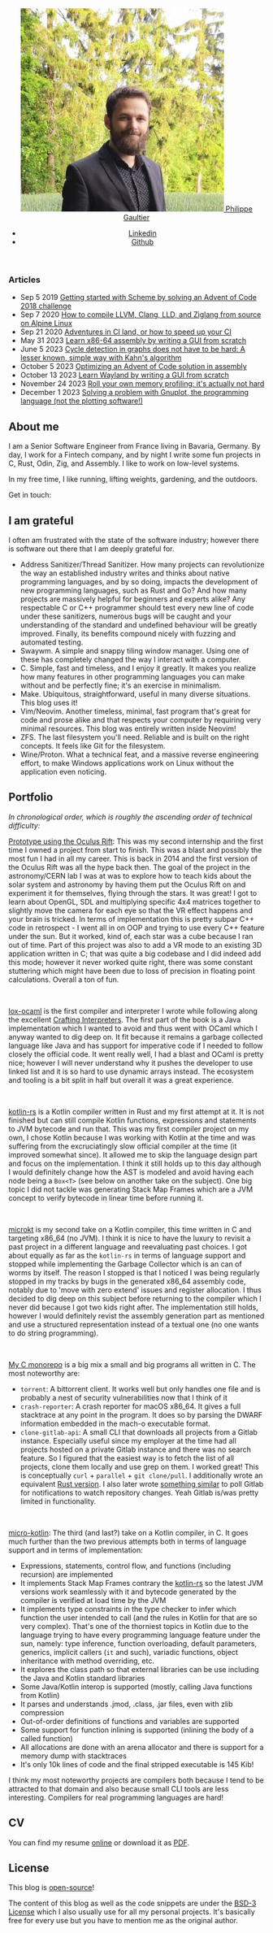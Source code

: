 <link rel="stylesheet" type="text/css" href="main.css">
<header id="banner">
    <a id="name" href="/blog">
        <img id="me" src="me.jpeg"></img>
        Philippe Gaultier
    </a>

- [Linkedin](https://www.linkedin.com/in/philippegaultier/)
- [Github](https://github.com/gaultier)

</header>

<div class="body">

<section class="articles">

### Articles

- <span class="date">Sep 5 2019</span> [Getting started with Scheme by solving an Advent of Code 2018 challenge](/blog/advent_of_code_2018_5.html)
- <span class="date">Sep 7 2020</span> [How to compile LLVM, Clang, LLD, and Ziglang from source on Alpine Linux](/blog/compile_ziglang_from_source_on_alpine_2020_9.html)
- <span class="date">Sep 21 2020</span> [Adventures in CI land, or how to speed up your CI](/blog/speed_up_your_ci.html)
- <span class="date">May 31 2023</span> [Learn x86-64 assembly by writing a GUI from scratch](/blog/x11_x64.html)
- <span class="date">June 5 2023</span> [Cycle detection in graphs does not have to be hard: A lesser known, simple way with Kahn's algorithm](/blog/kahns_algorithm.html)
- <span class="date">October 5 2023</span> [Optimizing an Advent of Code solution in assembly](/blog/advent_of_code_2018_5_revisited.html)
- <span class="date">October 13 2023</span> [Learn Wayland by writing a GUI from scratch](/blog/wayland_from_scratch.html)
- <span class="date">November 24 2023</span> [Roll your own memory profiling: it's actually not hard](/blog/roll_your_own_memory_profiling.html)
- <span class="date">December 1 2023</span> [Solving a problem with Gnuplot, the programming language (not the plotting software!)](/blog/gnuplot_lang.html)

</section>

## About me

I am a Senior Software Engineer from France living in Bavaria, Germany. By day, I work for a Fintech company, and by night I write some fun projects in C, Rust, Odin, Zig, and Assembly. I like to work on low-level systems.

In my free time, I like running, lifting weights, gardening, and the outdoors.

Get in touch:


## I am grateful

I often am frustrated with the state of the software industry; however there is software out there that I am deeply grateful for.

- Address Sanitizer/Thread Sanitizer. How many projects can revolutionize the way an established industry writes and thinks about native programming languages, and by so doing, impacts the development of new programming languages, such as Rust and Go? And how many projects are massively helpful for beginners and experts alike? Any respectable C or C++ programmer should test every new line of code under these sanitizers, numerous bugs will be caught and your understanding of the standard and undefined behaviour will be greatly improved. Finally, its benefits compound nicely with fuzzing and automated testing.
- Swaywm. A simple and snappy tiling window manager. Using one of these has completely changed the way I interact with a computer.
- C. Simple, fast and timeless, and I enjoy it greatly. It makes you realize how many features in other programming languages you can make without and be perfectly fine; it's an exercise in minimalism.
- Make. Ubiquitous, straightforward, useful in many diverse situations. This blog uses it!
- Vim/Neovim. Another timeless, minimal, fast program that's great for code and prose alike and that respects your computer by requiring very minimal resources. This blog was entirely written inside Neovim!
- ZFS. The last filesystem you'll need. Reliable and is built on the right concepts. It feels like Git for the filesystem.
- Wine/Proton. What a technical feat, and a massive reverse engineering effort, to make Windows applications work on Linux without the application even noticing.


## Portfolio

*In chronological order, which is roughly the ascending order of technical difficulty:*

[Prototype using the Oculus Rift](https://github.com/gaultier/Simulation_Stars_OpenGL): This was my second internship and the first time I owned a project from start to finish. This was a blast and possibly the most fun I had in all my career. This is back in 2014 and the first version of the Oculus Rift was all the hype back then. The goal of the project in the astronomy/CERN lab I was at was to explore how to teach kids about the solar system and astronomy by having them put the Oculus Rift on and experiment it for themselves, flying through the stars. It was great! I got to learn about OpenGL, SDL and multiplying specific 4x4 matrices together to slightly move the camera for each eye so that the VR effect happens and your brain is tricked.
In terms of implementation this is pretty subpar C++ code in retrospect - I went all in on OOP and trying to use every C++ feature under the sun. But it worked, kind of, each star was a cube because I ran out of time.
Part of this project was also to add a VR mode to an existing 3D application written in C; that was quite a big codebase and I did indeed add this mode; however it never worked quite right, there was some constant stuttering which might have been due to loss of precision in floating point calculations. 
Overall a ton of fun.

<br/>

[lox-ocaml](https://github.com/gaultier/lox-ocaml) is the first compiler and interpreter I wrote while following along the excellent [Crafting Interpreters](http://craftinginterpreters.com/the-lox-language.html). The first part of the book is a Java implementation which I wanted to avoid and thus went with OCaml which I anyway wanted to dig deep on. It fit because it remains a garbage collected language like Java and has support for imperative code if I needed to follow closely the official code. It went really well, I had a blast and OCaml is pretty nice; however I will never understand why it pushes the developer to use linked list and it is so hard to use dynamic arrays instead. The ecosystem and tooling is a bit split in half but overall it was a great experience.

<br/>

[kotlin-rs](https://github.com/gaultier/kotlin-rs) is a Kotlin compiler written in Rust and my first attempt at it. It is not finished but can still compile Kotlin functions, expressions and statements to JVM bytecode and run that.
This was my first compiler project on my own, I chose Kotlin because I was working with Kotlin at the time and was suffering from the excruciatingly slow official compiler at the time (it improved somewhat since). It allowed me to skip the language design part and focus on the implementation.
I think it still holds up to this day although I would definitely change how the AST is modeled and avoid having each node being a `Box<T>` (see below on another take on the subject). One big topic I did not tackle was generating Stack Map Frames which are a JVM concept to verify bytecode in linear time before running it.

<br/>

[microkt](https://github.com/gaultier/microkt) is my second take on a Kotlin compiler, this time written in C and targeting x86_64 (no JVM). I think it is nice to have the luxury to revisit a past project in a different language and reevaluating past choices. I got about equally as far as the `kotlin-rs` in terms of language support and stopped while implementing the Garbage Collector which is an can of worms by itself. The reason I stopped is that I noticed I was being regularly stopped in my tracks by bugs in the generated x86_64 assembly code, notably due to 'move with zero extend' issues and register allocation. I thus decided to dig deep on this subject before returning to the compiler which I never did because I got two kids right after.
The implementation still holds, however I would definitely revist the assembly generation part as mentioned and use a structured representation instead of a textual one (no one wants to do string programming).

<br/>

[My C monorepo](https://github.com/gaultier/c) is a big mix a small and big programs all written in C. The most noteworthy are:
- `torrent`: A bittorrent client. It works well but only handles one file and is probably a nest of security vulnerabilities now that I think of it
- `crash-reporter`: A crash reporter for macOS x86_64. It gives a full stacktrace at any point in the program. It does so by parsing the DWARF information embedded in the  mach-o executable format.
- `clone-gitlab-api`: A small CLI that downloads all projects from a Gitlab instance. Especially useful since my employer at the time had all projects hosted on a private Gitlab instance and there was no search feature. So I figured that the easiest way is to fetch the list of all projects, clone them locally and use grep on them. I worked great! This is conceptually `curl` + `parallel` + `git clone/pull`. I additionally wrote an equivalent [Rust version](https://github.com/gaultier/gitlab-clone-all). I also later wrote [something similar](https://github.com/gaultier/gitlab-events) to poll Gitlab for notifications to watch repository changes. Yeah Gitlab is/was pretty limited in functionality.

<br/>

[micro-kotlin](https://github.com/gaultier/micro-kotlin): The third (and last?) take on a Kotlin compiler, in C. It goes much further than the two previous attempts both in terms of language support and in terms of implementation:
- Expressions, statements, control flow, and functions (including recursion) are implemented
- It implements Stack Map Frames contrary the [kotlin-rs](https://github.com/gaultier/kotlin-rs) so the latest JVM versions work seamlessly with it and bytecode generated by the compiler is verified at load time by the JVM
- It implements type constraints in the type checker to infer which function the user intended to call (and the rules in Kotlin for that are so very complex). That's one of the thorniest topics in Kotlin due to the language trying to have every programming language feature under the sun, namely: type inference, function overloading, default parameters, generics, implicit callers (`it` and such), variadic functions, object inheritance with method overriding, etc.
- It explores the class path so that external libraries can be use including the Java and Kotlin standard libraries
- Some Java/Kotlin interop is supported (mostly, calling Java functions from Kotlin)
- It parses and understands .jmod, .class, .jar files, even with zlib compression
- Out-of-order definitions of functions and variables are supported
- Some support for function inlining is supported (inlining the body of a called function)
- All allocations are done with an arena allocator and there is support for a memory dump with stacktraces
- It's only 10k lines of code and the final stripped executable is 145 Kib!


I think my most noteworthy projects are compilers both because I tend to be attracted to that domain and also because small CLI tools are less interesting. Compilers for real programming languages are hard!

## CV

You can find my resume [online](https://gaultier.github.io/resume/resume)
or download it as [PDF](https://github.com/gaultier/resume/raw/master/Philippe_Gaultier_resume_en.pdf).

## License

This blog is [open-source](https://github.com/gaultier/blog)!

The content of this blog as well as the code snippets are under the [BSD-3 License](https://en.wikipedia.org/wiki/BSD_licenses) which I also usually use for all my personal projects. It's basically free for every use but you have to mention me as the original author.



</div>
